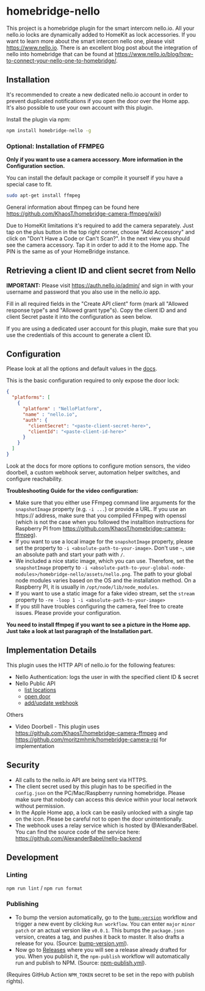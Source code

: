 # homebridge-nello

This project is a homebridge plugin for the smart intercom nello.io. All your nello.io locks are dynamically added to HomeKit as lock accessories. If you want to learn more about the smart intercom nello one, please visit <https://www.nello.io>. There is an excellent blog post about the integration of nello into homebridge that can be found at <https://www.nello.io/blog/how-to-connect-your-nello-one-to-homebridge/>.

## Installation

It's recommended to create a new dedicated nello.io account in order to prevent duplicated notifications if you open the door over the Home app. It's also possible to use your own account with this plugin.

Install the plugin via npm:

```bash
npm install homebridge-nello -g
```

### Optional: Installation of FFMPEG

**Only if you want to use a camera accessory. More information in the Configuration section.**

You can install the default package or compile it yourself if you have a special case to fit.

```bash
sudo apt-get install ffmpeg
```

General information about ffmpeg can be found here <https://github.com/KhaosT/homebridge-camera-ffmpeg/wiki>)

Due to HomeKit limitations it's required to add the camera separately. Just tap on the plus button in the top right corner, choose "Add Accessory" and click on "Don't Have a Code or Can't Scan?". In the next view you should see the camera accessory. Tap it in order to add it to the Home app. The PIN is the same as of your HomeBridge instance.

## Retrieving a client ID and client secret from Nello

**IMPORTANT:** Please visit <https://auth.nello.io/admin/> and sign in with your username and password that you also use in the nello.io app.

Fill in all required fields in the "Create API client" form (mark all "Allowed response type"s and "Allowed grant type"s). Copy the client ID and and client Secret paste it into the configuration as seen below.

If you are using a dedicated user account for this plugin, make sure that you use the credentials of this account to generate a client ID.

## Configuration

Please look at all the options and default values in the [docs](docs/modules/_config_.html).

This is the basic configuration required to only expose the door lock:

  ```json
  {
    "platforms": [
      {
        "platform" : "NelloPlatform",
        "name" : "nello.io",
        "auth": {
          "clientSecret": "<paste-client-secret-here>",
          "clientId": "<paste-client-id-here>"
        }
      }
    ]
  }
  ```

Look at the docs for more options to configure motion sensors, the video doorbell,
a custom webhook server, automation helper switches, and configure reachability.

**Troubleshooting Guide for the video configuration:**

* Make sure that you either use FFmpeg command line arguments for the `snapshotImage` property (e.g. `-i ...`) or provide a URL. If you use an https:// address, make sure that you compiled FFmpeg with openssl (which is not the case when you followed the installtion instructions for Raspberry PI from <https://github.com/KhaosT/homebridge-camera-ffmpeg>).
* If you want to use a local image for the `snapshotImage` property, please set the property to `-i <absolute-path-to-your-image>`. Don't use `~`, use an absolute path and start your path with `/`.
* We included a nice static image, which you can use. Therefore, set the `snapshotImage` property to `-i <absolute-path-to-your-global-node-modules>/homebridge-nello/assets/nello.png`. The path to your global node modules varies based on the OS and the installation method. On a Raspberry PI, it is usually in `/opt/node/lib/node_modules`.
* If you want to use a static image for a fake video stream, set the `stream` property to `-re -loop 1 -i <absolute-path-to-your-image>`
* If you still have troubles configuring the camera, feel free to create issues. Please provide your configuration.

**You need to install ffmpeg if you want to see a picture in the Home app. Just take a look at last paragraph of the Installation part.**

## Implementation Details

This plugin uses the HTTP API of nello.io for the following features:

* Nello Authentication: logs the user in with the specified client ID & secret
* Nello Public API
  * [list locations](https://nellopublicapi.docs.apiary.io/#reference/0/locations-collection/list-locations)
  * [open door](https://nellopublicapi.docs.apiary.io/#reference/0/locations-collection/open-door)
  * [add/update webhook](https://nellopublicapi.docs.apiary.io/#reference/0/locations-collection/add-/-update-webhook)

Others

* Video Doorbell - This plugin uses <https://github.com/KhaosT/homebridge-camera-ffmpeg> and <https://github.com/moritzmhmk/homebridge-camera-rpi> for implementation

## Security

* All calls to the nello.io API are being sent via HTTPS.
* The client secret used by this plugin has to be specified in the `config.json` on the PC/Mac/Raspberry running homebridge. Please make sure that nobody can access this device within your local network without permission.
* In the Apple Home app, a lock can be easily unlocked with a single tap on the icon. Please be careful not to open the door unintentionally.
* The webhook uses a relay service which is hosted by @AlexanderBabel. You can find the source code of the service here: <https://github.com/AlexanderBabel/nello-backend>

## Development

### Linting

`npm run lint` / `npm run format`

### Publishing

* To bump the version automatically, go to the [`bump-version`](https://github.com/lukasroegner/homebridge-nello/actions?query=workflow%3Abump-version) workflow and trigger a new event by clicking `Run workflow`. You can enter `major` `minor` `patch` or an actual version like `v0.0.1`. This bumps the `package.json` version, creates a tag, and pushes it back to master. It also drafts a release for you. (Source: [bump-version.yml](./.github/workflows/bump-version.yml)).
* Now go to [Releases](https://github.com/lukasroegner/homebridge-nello/releases) where you will see a release already drafted for you. When you publish it, the `npm-publish` workflow will automatically run and publish to NPM. (Source: [npm-publish.yml](./.github/workflows/npm-publish.yml)).

(Requires GitHub Action `NPM_TOKEN` secret to be set in the repo with publish rights).
